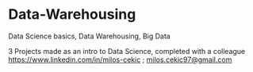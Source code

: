 # Data-Warehousing

Data Science basics, Data Warehousing, Big Data

3 Projects made as an intro to Data Science, completed with a colleague https://www.linkedin.com/in/milos-cekic ; milos.cekic97@gmail.com
